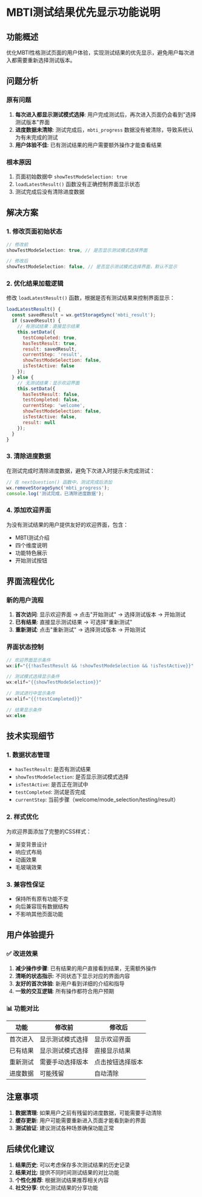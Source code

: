 # MBTI测试结果优先显示功能说明

## 功能概述
优化MBTI性格测试页面的用户体验，实现测试结果的优先显示，避免用户每次进入都需要重新选择测试版本。

## 问题分析

### 原有问题
1. **每次进入都显示测试模式选择**: 用户完成测试后，再次进入页面仍会看到"选择测试版本"界面
2. **进度数据未清除**: 测试完成后，`mbti_progress` 数据没有被清除，导致系统认为有未完成的测试
3. **用户体验不佳**: 已有测试结果的用户需要额外操作才能查看结果

### 根本原因
1. 页面初始数据中 `showTestModeSelection: true`
2. `loadLatestResult()` 函数没有正确控制界面显示状态
3. 测试完成后没有清除进度数据

## 解决方案

### 1. 修改页面初始状态
```javascript
// 修改前
showTestModeSelection: true, // 是否显示测试模式选择界面

// 修改后  
showTestModeSelection: false, // 是否显示测试模式选择界面，默认不显示
```

### 2. 优化结果加载逻辑
修改 `loadLatestResult()` 函数，根据是否有测试结果来控制界面显示：

```javascript
loadLatestResult() {
  const savedResult = wx.getStorageSync('mbti_result');
  if (savedResult) {
    // 有测试结果：直接显示结果
    this.setData({
      testCompleted: true,
      hasTestResult: true,
      result: savedResult,
      currentStep: 'result',
      showTestModeSelection: false,
      isTestActive: false
    });
  } else {
    // 无测试结果：显示欢迎界面
    this.setData({
      hasTestResult: false,
      testCompleted: false,
      currentStep: 'welcome',
      showTestModeSelection: false,
      isTestActive: false,
      result: null
    });
  }
}
```

### 3. 清除进度数据
在测试完成时清除进度数据，避免下次进入时提示未完成测试：

```javascript
// 在 nextQuestion() 函数中，测试完成后添加
wx.removeStorageSync('mbti_progress');
console.log('测试完成，已清除进度数据');
```

### 4. 添加欢迎界面
为没有测试结果的用户提供友好的欢迎界面，包含：
- MBTI测试介绍
- 四个维度说明
- 功能特色展示
- 开始测试按钮

## 界面流程优化

### 新的用户流程
1. **首次访问**: 显示欢迎界面 → 点击"开始测试" → 选择测试版本 → 开始测试
2. **已有结果**: 直接显示测试结果 → 可选择"重新测试"
3. **重新测试**: 点击"重新测试" → 选择测试版本 → 开始测试

### 界面状态控制
```javascript
// 欢迎界面显示条件
wx:if="{{!hasTestResult && !showTestModeSelection && !isTestActive}}"

// 测试模式选择显示条件  
wx:elif="{{showTestModeSelection}}"

// 测试进行中显示条件
wx:elif="{{!testCompleted}}"

// 结果显示条件
wx:else
```

## 技术实现细节

### 1. 数据状态管理
- `hasTestResult`: 是否有测试结果
- `showTestModeSelection`: 是否显示测试模式选择
- `isTestActive`: 是否正在测试中
- `testCompleted`: 测试是否完成
- `currentStep`: 当前步骤（welcome/mode_selection/testing/result）

### 2. 样式优化
为欢迎界面添加了完整的CSS样式：
- 渐变背景设计
- 响应式布局
- 动画效果
- 毛玻璃效果

### 3. 兼容性保证
- 保持所有原有功能不变
- 向后兼容现有数据结构
- 不影响其他页面功能

## 用户体验提升

### ✅ 改进效果
1. **减少操作步骤**: 已有结果的用户直接看到结果，无需额外操作
2. **清晰的状态指示**: 不同状态下显示对应的界面内容
3. **友好的首次体验**: 新用户看到详细的介绍和指导
4. **一致的交互逻辑**: 所有操作都符合用户预期

### 📊 功能对比
| 功能 | 修改前 | 修改后 |
|------|--------|--------|
| 首次进入 | 显示测试模式选择 | 显示欢迎界面 |
| 已有结果 | 显示测试模式选择 | 直接显示结果 |
| 重新测试 | 需要手动选择版本 | 点击按钮选择版本 |
| 进度数据 | 可能残留 | 自动清除 |

## 注意事项

1. **数据清理**: 如果用户之前有残留的进度数据，可能需要手动清除
2. **缓存更新**: 用户可能需要重新进入页面才能看到新的界面
3. **测试验证**: 建议测试各种场景确保功能正常

## 后续优化建议

1. **结果历史**: 可以考虑保存多次测试结果的历史记录
2. **结果对比**: 提供不同时间测试结果的对比功能
3. **个性化推荐**: 根据测试结果推荐相关内容
4. **社交分享**: 优化测试结果的分享功能 